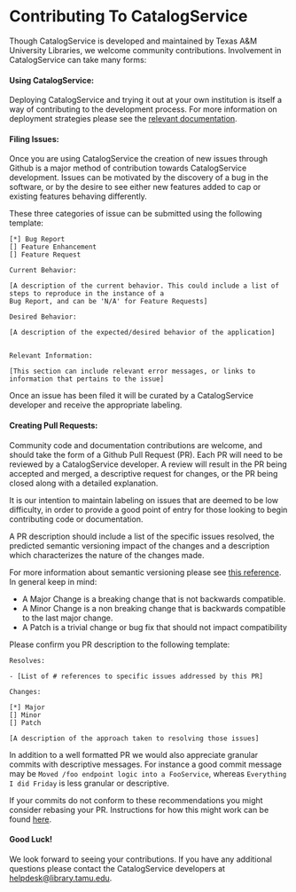 # Contributing To CatalogService

Though CatalogService is developed and maintained by Texas A&M University Libraries, we welcome community contributions. Involvement in CatalogService can take many forms:

#### Using CatalogService:

Deploying CatalogService and trying it out at your own institution is itself a way of contributing to the development process. For more information on deployment strategies please see the [relevant documentation](https://github.com/TAMULib/CatalogService/blob/master/README.md).

#### Filing Issues:

Once you are using CatalogService the creation of new issues through Github is a major method of contribution towards CatalogService development. Issues can be motivated by the discovery of a bug in the software, or by the desire to see either new features added to cap or existing features behaving differently.

These three categories of issue can be submitted using the following template:

```
[*] Bug Report
[] Feature Enhancement
[] Feature Request

Current Behavior:

[A description of the current behavior. This could include a list of steps to reproduce in the instance of a
Bug Report, and can be 'N/A' for Feature Requests]

Desired Behavior:

[A description of the expected/desired behavior of the application]


Relevant Information:

[This section can include relevant error messages, or links to information that pertains to the issue]

````

Once an issue has been filed it will be curated by a CatalogService developer and receive the appropriate labeling.

#### Creating Pull Requests:

Community code and documentation contributions are welcome, and should take the form of a Github Pull Request (PR). Each PR will need to be reviewed by a CatalogService developer. A review will result in the PR being accepted and merged, a descriptive request for changes, or the PR being closed along with a detailed explanation.

It is our intention to maintain labeling on issues that are deemed to be low difficulty, in order to provide a good point of entry for those looking to begin contributing code or documentation.

A PR description should include a list of the specific issues resolved, the predicted semantic versioning impact of the changes and a description which characterizes the nature of the changes made.

For more information about semantic versioning please see [this reference](https://semver.org/). In general keep in mind:

- A Major Change is a breaking change that is not backwards compatible.
- A Minor Change is a non breaking change that is backwards compatible to the last major change.
- A Patch is a trivial change or bug fix that should not impact compatibility

Please confirm you PR description to the following template:

```
Resolves:

- [List of # references to specific issues addressed by this PR]

Changes:

[*] Major
[] Minor
[] Patch

[A description of the approach taken to resolving those issues]

```

In addition to a well formatted PR we would also appreciate granular commits with descriptive messages. For instance a good commit message may be `Moved /foo endpoint logic into a FooService`, whereas `Everything I did Friday` is less granular or descriptive.

If your commits do not conform to these recommendations you might consider rebasing your PR. Instructions for how this might work can be found [here](https://help.github.com/articles/about-git-rebase/).


#### Good Luck!

We look forward to seeing your contributions. If you have any additional questions please contact the CatalogService developers at [helpdesk@library.tamu.edu]().

